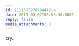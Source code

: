 ```yaml
---
id: 111137527879441914
date: 2015-03-02T08:53:36.000Z
reply: false
media_attachments: 0
---
```


cry..

